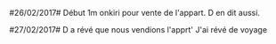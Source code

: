 #26/02/2017#
Début 1m onkiri pour vente de l'appart. D en dit aussi.

#27/02/2017#
D a révé que nous vendions l'apprt'
J'ai révé de voyage
